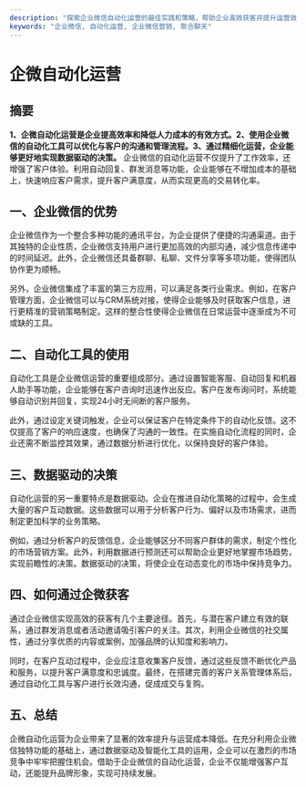 ```yaml
---
description: "探索企业微信自动化运营的最佳实践和策略，帮助企业高效获客并提升运营效率。"
keywords: "企业微信, 自动化运营, 企业微信营销, 聚合聊天"
---
```

# 企微自动化运营

## 摘要

**1、企微自动化运营是企业提高效率和降低人力成本的有效方式。2、使用企业微信的自动化工具可以优化与客户的沟通和管理流程。3、通过精细化运营，企业能够更好地实现数据驱动的决策。** 企业微信的自动化运营不仅提升了工作效率，还增强了客户体验。利用自动回复、群发消息等功能，企业能够在不增加成本的基础上，快速响应客户需求，提升客户满意度，从而实现更高的交易转化率。

## 一、企业微信的优势

企业微信作为一个整合多种功能的通讯平台，为企业提供了便捷的沟通渠道。由于其独特的企业性质，企业微信支持用户进行更加高效的内部沟通，减少信息传递中的时间延迟。此外，企业微信还具备群聊、私聊、文件分享等多项功能，使得团队协作更为顺畅。

另外，企业微信集成了丰富的第三方应用，可以满足各类行业需求。例如，在客户管理方面，企业微信可以与CRM系统对接，使得企业能够及时获取客户信息，进行更精准的营销策略制定。这样的整合性使得企业微信在日常运营中逐渐成为不可或缺的工具。

## 二、自动化工具的使用

自动化工具是企业微信运营的重要组成部分。通过设置智能客服、自动回复和机器人助手等功能，企业能够在客户咨询时迅速作出反应。客户在发布询问时，系统能够自动识别并回复，实现24小时无间断的客户服务。

此外，通过设定关键词触发，企业可以保证客户在特定条件下的自动化反馈。这不仅提高了客户的响应速度，也确保了沟通的一致性。在实施自动化流程的同时，企业还需不断监控其效果，通过数据分析进行优化，以保持良好的客户体验。

## 三、数据驱动的决策

自动化运营的另一重要特点是数据驱动。企业在推进自动化策略的过程中，会生成大量的客户互动数据。这些数据可以用于分析客户行为、偏好以及市场需求，进而制定更加科学的业务策略。

例如，通过分析客户的反馈信息，企业能够区分不同客户群体的需求，制定个性化的市场营销方案。此外，利用数据进行预测还可以帮助企业更好地掌握市场趋势，实现前瞻性的决策。数据驱动的决策，将使企业在动态变化的市场中保持竞争力。

## 四、如何通过企微获客

通过企业微信实现高效的获客有几个主要途径。首先，与潜在客户建立有效的联系，通过群发消息或者活动邀请吸引客户的关注。其次，利用企业微信的社交属性，通过分享优质的内容或案例，加强品牌的认知度和影响力。

同时，在客户互动过程中，企业应注意收集客户反馈，通过这些反馈不断优化产品和服务，以提升客户满意度和忠诚度。最终，在搭建完善的客户关系管理体系后，通过自动化工具与客户进行长效沟通，促成成交与复购。

## 五、总结

企微自动化运营为企业带来了显著的效率提升与运营成本降低。在充分利用企业微信独特功能的基础上，通过数据驱动及智能化工具的运用，企业可以在激烈的市场竞争中牢牢把握住机会。借助于企业微信的自动化运营，企业不仅能增强客户互动，还能提升品牌形象，实现可持续发展。
